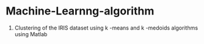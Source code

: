 # Machine-Learnng-algorithm

1. Clustering of the IRIS dataset using k -means and k -medoids algorithms using Matlab

